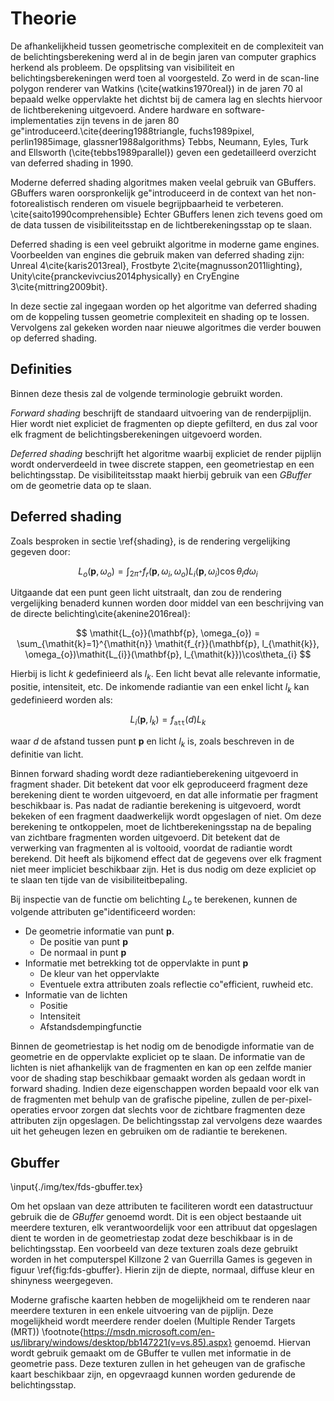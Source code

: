 # Theorie

De afhankelijkheid tussen geometrische complexiteit en de complexiteit van de 
belichtingsberekening werd al in de begin jaren van computer graphics herkend 
als probleem. De opsplitsing van visibiliteit en belichtingsberekeningen werd toen
al voorgesteld. Zo werd in de scan-line polygon renderer van Watkins 
(\cite{watkins1970real}) in de jaren 70 al bepaald welke oppervlakte het dichtst
bij de camera lag en slechts hiervoor de lichtberekening uitgevoerd. Andere 
hardware en software-implementaties zijn tevens in de jaren 80 ge\"introduceerd.\cite{deering1988triangle, fuchs1989pixel, perlin1985image, glassner1988algorithms} 
Tebbs, Neumann, Eyles, Turk and Ellsworth (\cite{tebbs1989parallel}) geven een
gedetailleerd overzicht van deferred shading in 1990.  

Moderne deferred shading algoritmes maken veelal gebruik van GBuffers. 
GBuffers waren oorspronkelijk ge\"introduceerd in de context 
van het non-fotorealistisch renderen om visuele begrijpbaarheid te verbeteren.
\cite{saito1990comprehensible} Echter GBuffers lenen zich tevens goed om de data
tussen  de visibiliteitsstap en de lichtberekeningsstap op te slaan.  

Deferred shading is een veel gebruikt algoritme in moderne game engines. Voorbeelden
van engines die gebruik maken van deferred shading zijn: Unreal 4\cite{karis2013real}, 
Frostbyte 2\cite{magnusson2011lighting},
Unity\cite{pranckevivcius2014physically} en CryEngine 3\cite{mittring2009bit}.

In deze sectie zal ingegaan worden op het algoritme van deferred shading om
de koppeling tussen geometrie complexiteit en shading op te lossen. Vervolgens
zal gekeken worden naar nieuwe algoritmes die verder bouwen op deferred 
shading.  


## Definities

Binnen deze thesis zal de volgende terminologie gebruikt worden.  

*Forward shading* beschrijft de standaard uitvoering van de renderpijplijn. 
Hier wordt niet expliciet de fragmenten op diepte gefilterd, en dus zal voor
elk fragment de belichtingsberekeningen uitgevoerd worden.  

*Deferred shading* beschrijft het algoritme waarbij expliciet de render pijplijn
wordt onderverdeeld in twee discrete stappen, een geometriestap en een 
belichtingsstap. De visibiliteitsstap maakt hierbij gebruik van een *GBuffer* om
de geometrie data op te slaan.  


## Deferred shading

Zoals besproken in sectie \ref{shading}, is de rendering vergelijking gegeven
door: 

$$ 
\mathit{L_{o}}(\mathbf{p}, \omega_{o}) = \int_{2\pi^{+}} \mathit{f_{r}}(\mathbf{p}, \omega_{i}, \omega_{o})\mathit{L_{i}}(\mathbf{p}, \omega_{i})\cos\theta_{i}d\omega_{i} 
$$

Uitgaande dat een punt geen licht uitstraalt, dan zou de rendering vergelijking
benaderd kunnen worden door middel van een beschrijving van de directe belichting\cite{akenine2016real}:

$$ 
\mathit{L_{o}}(\mathbf{p}, \omega_{o}) = \sum_{\mathit{k}=1}^{\mathit{n}} \mathit{f_{r}}(\mathbf{p}, l_{\mathit{k}}, \omega_{o})\mathit{L_{i}}(\mathbf{p}, l_{\mathit{k}})\cos\theta_{i} 
$$

Hierbij is licht $\mathit{k}$ gedefinieerd als $l_{\mathit{k}}$. Een licht bevat
alle relevante informatie, positie, intensiteit, etc. De inkomende radiantie van
een enkel licht $l_\mathit{k}$ kan gedefinieerd worden als:

$$ 
\mathit{L_{i}}(\mathbf{p}, l_{\mathit{k}}) = \mathit{f}_{\mathtt{att}}(d) L_{\mathit{k}}
$$

waar $\mathit{d}$ de afstand tussen punt $\mathbf{p}$ en licht 
$l_{\mathit{k}}$ is, zoals beschreven in de definitie van licht.  

Binnen forward shading wordt deze radiantieberekening uitgevoerd in fragment
shader. Dit betekent dat voor elk geproduceerd fragment deze berekening dient 
te worden uitgevoerd, en dat alle informatie per fragment beschikbaar is. Pas 
nadat de radiantie berekening is uitgevoerd, wordt bekeken of een fragment 
daadwerkelijk wordt opgeslagen of niet. Om deze berekening te ontkoppelen, moet de 
lichtberekeningsstap na de bepaling van zichtbare fragmenten worden uitgevoerd. 
Dit betekent dat de verwerking van fragmenten al is voltooid, voordat de radiantie 
wordt berekend. Dit heeft als bijkomend effect dat de gegevens over elk fragment 
niet meer impliciet  beschikbaar zijn. Het is dus nodig om deze expliciet op te slaan
ten tijde van de visibiliteitbepaling.  

Bij inspectie van de functie om belichting $\mathit{L_{o}}$ te berekenen, kunnen de 
volgende attributen ge\"identificeerd worden:

* De geometrie informatie van punt $\mathbf{p}$.
    * De positie van punt $\mathbf{p}$
    * De normaal in punt $\mathbf{p}$
* Informatie met betrekking tot de oppervlakte in punt $\mathbf{p}$
    * De kleur van het oppervlakte
    * Eventuele extra attributen zoals reflectie co\"efficient, ruwheid etc.
* Informatie van de lichten
    * Positie
    * Intensiteit
    * Afstandsdempingfunctie
    
Binnen de geometriestap is het nodig om de benodigde informatie van de 
geometrie en de oppervlakte expliciet op te slaan. De informatie van de lichten
is niet afhankelijk van de fragmenten en kan op een zelfde manier voor de
shading stap beschikbaar gemaakt worden als gedaan wordt in forward shading.
Indien deze eigenschappen worden bepaald voor elk van de fragmenten met behulp 
van de grafische pipeline, zullen de per-pixel-operaties ervoor zorgen dat 
slechts voor de zichtbare fragmenten deze attributen zijn opgeslagen. De 
belichtingsstap zal vervolgens deze waardes uit het geheugen lezen en gebruiken 
om de radiantie te berekenen.


## Gbuffer

\input{./img/tex/fds-gbuffer.tex}

Om het opslaan van deze attributen te faciliteren wordt een datastructuur 
gebruik die de *GBuffer* genoemd wordt. Dit is een object bestaande uit meerdere
texturen, elk verantwoordelijk voor een attribuut dat opgeslagen dient te worden
in de geometriestap zodat deze beschikbaar is in de belichtingsstap. Een 
voorbeeld van deze texturen zoals deze gebruikt worden in het computerspel 
Killzone 2 van Guerrilla Games is gegeven in figuur \ref{fig:fds-gbuffer}. 
Hierin zijn de diepte, normaal, diffuse kleur en shinyness weergegeven.  

Moderne grafische kaarten hebben de mogelijkheid om te renderen naar meerdere
texturen in een enkele uitvoering van de pijplijn. Deze mogelijkheid wordt 
meerdere render doelen (Multiple Render Targets (MRT))
\footnote{https://msdn.microsoft.com/en-us/library/windows/desktop/bb147221(v=vs.85).aspx} 
genoemd. Hiervan wordt gebruik gemaakt om de GBuffer te vullen met informatie in
de geometrie pass. Deze texturen zullen in het geheugen van de grafische kaart 
beschikbaar zijn, en opgevraagd kunnen worden gedurende de belichtingsstap.  


